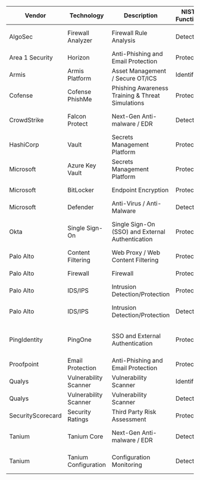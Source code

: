 | Vendor            | Technology            | Description                                      | NIST Function | NIST Category                        |
|-------------------|-----------------------|--------------------------------------------------|---------------|--------------------------------------|
| AlgoSec           | Firewall Analyzer     | Firewall Rule Analysis                           | Detect        | Security Continuous Monitoring       |
| Area 1 Security   | Horizon               | Anti-Phishing and Email Protection               | Protect       | Protective Technology                |
| Armis             | Armis Platform        | Asset Management / Secure OT/ICS                 | Identify      | Asset Management                     |
| Cofense           | Cofense PhishMe       | Phishing Awareness Training & Threat Simulations | Protect       | Awareness and Training               |
| CrowdStrike       | Falcon Protect        | Next-Gen Anti-malware / EDR                      | Detect        | Security Continuous Monitoring       |
| HashiCorp         | Vault                 | Secrets Management Platform                      | Protect       | Data Security                        |
| Microsoft         | Azure Key Vault       | Secrets Management Platform                      | Protect       | Data Security                        |
| Microsoft         | BitLocker             | Endpoint Encryption                              | Protect       | Data Security                        |
| Microsoft         | Defender              | Anti-Virus / Anti-Malware                        | Detect        | Detection Processes                  |
| Okta              | Single Sign-On        | Single Sign-On (SSO) and External Authentication | Protect       | Identity Management & Access Control |
| Palo Alto         | Content Filtering     | Web Proxy / Web Content Filtering                | Protect       | Protective Technology                |
| Palo Alto         | Firewall              | Firewall                                         | Protect       | Protective Technology                |
| Palo Alto         | IDS/IPS               | Intrusion Detection/Protection                   | Protect       | Protective Technology                |
| Palo Alto         | IDS/IPS               | Intrusion Detection/Protection                   | Detect        | Security Continuous Monitoring       |
| PingIdentity      | PingOne               | SSO and External Authentication                  | Protect       | Identity Management & Access Control |
| Proofpoint        | Email Protection      | Anti-Phishing and Email Protection               | Protect       | Protective Technology                |
| Qualys            | Vulnerability Scanner | Vulnerability Scanner                            | Identify      | Asset Management                     |
| Qualys            | Vulnerability Scanner | Vulnerability Scanner                            | Detect        | Detection Processes                  |
| SecurityScorecard | Security Ratings      | Third Party Risk Assessment                      | Protect       | Data Security                        |
| Tanium            | Tanium Core           | Next-Gen Anti-malware / EDR                      | Detect        | Security Continuous Monitoring       |
| Tanium            | Tanium Configuration  | Configuration Monitoring                         | Detect        | Security Continuous Monitoring       |

